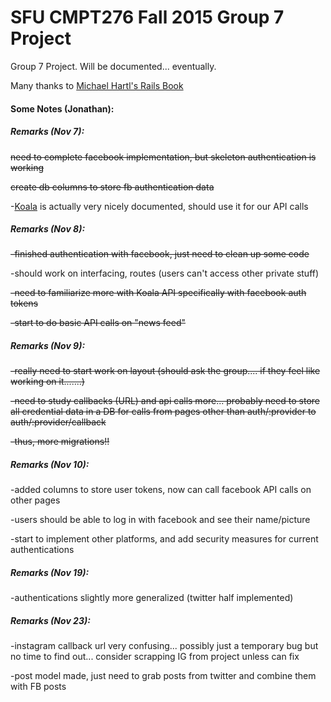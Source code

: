 # SFU CMPT276 Fall 2015 Group 7 Project

Group 7 Project. Will be documented... eventually.

Many thanks to [Michael Hartl's Rails Book](https://www.railstutorial.org/book/frontmatter)


#### Some Notes (Jonathan):

##### Remarks (Nov 7):

~~need to complete facebook implementation, but skeleton authentication is working~~

~~create db columns to store fb authentication data~~

-[Koala](https://github.com/arsduo/koala) is actually very nicely documented, should use it for our API calls


##### Remarks (Nov 8):

~~-finished authentication with facebook, just need to clean up some code~~

-should work on interfacing, routes (users can't access other private stuff)

~~-need to familiarize more with Koala API specifically with facebook auth tokens~~

~~-start to do basic API calls on "news feed"~~

##### Remarks (Nov 9):

~~-really need to start work on layout (should ask the group.... if they feel like working on it.......)~~

~~-need to study callbacks (URL) and api calls more... probably need to store all credential data in a DB for calls from pages other than auth/:provider to auth/:provider/callback~~

~~-thus, more migrations!!~~

##### Remarks (Nov 10):

-added columns to store user tokens, now can call facebook API calls on other pages

-users should be able to log in with facebook and see their name/picture

-start to implement other platforms, and add security measures for current authentications

##### Remarks (Nov 19):

-authentications slightly more generalized (twitter half implemented)

##### Remarks (Nov 23):

-instagram callback url very confusing... possibly just a temporary bug but no time to find out... consider scrapping IG from project unless can fix

-post model made, just need to grab posts from twitter and combine them with FB posts
